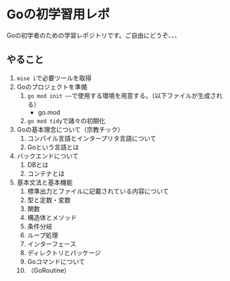 # Goの初学習用レポ

Goの初学者のための学習レポジトリです。ご自由にどうぞ、、、

## やること

1. `mise i`で必要ツールを取得
2. Goのプロジェクトを準備
    1. `go mod init ~~`で使用する環境を用意する。（以下ファイルが生成される）
        - go.mod
    2. `go mod tidy`で諸々の初期化
3. Goの基本理念について（宗教チック）
    1. コンパイル言語とインタープリタ言語について
    2. Goという言語とは
4. バックエンドについて
    1. DBとは
    2. コンテナとは
5. 基本文法と基本機能
    1. 標準出力とファイルに記載されている内容について
    2. 型と定数・変数
    3. 関数
    4. 構造体とメソッド
    5. 条件分岐
    6. ループ処理
    7. インターフェース
    8. ディレクトリとパッケージ
    9. Goコマンドについて
    10. （GoRoutine）

